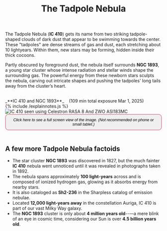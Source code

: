 ﻿---
layout: post
title:  The Tadpole Nebula
categories: nebula open 
tags: ic410 ngc1893
excerpt_separator: <!--endSummary-->
---
  
The Tadpole Nebula (**IC 410**) gets its name from two striking tadpole-shaped clouds of dark dust that appear to be swimming towards the center.
These "tadpoles" are dense streams of gas and dust, each stretching about 10 lightyears. Within them, new stars may be forming, hidden inside their thick cocoons.
  
<!--endSummary-->
Partly obscured by foreground dust, the nebula itself surrounds **NGC 1893**, a young star cluster whose intense radiation and stellar winds shape the surrounding gas. The powerful energy from these newborn stars sculpts the nebula, carving out intricate shapes and pushing the tadpoles' long tails away from the cluster’s heart.
   
<br>
_**IC 410 and NGC 1893**_  &nbsp;&nbsp; (109 min total exposure Mar 1, 2025)<br>
{% include /explainnotes.js %}
<img src = "{{ site.baseurl }}/images/IC 410_2025-03-01T00_49_47_NinaSirLDFdF(327x20s=109m)_graxpert_stars_decon+denoised+sirilCC-G+starnet+AP2.jpg"
alt = "IC 410 seen using Celestron RASA 8 And ZWO ASI183MC"
onmouseover = "this.src='{{ site.baseurl }}/images/IC 410_2025-03-01T00_49_47_NinaSirLDFdF(327x20s=109m)_graxpert_stars_decon+denoised+sirilCC-G+starnet+AP2_notes.jpg'"
onmouseout = "this.src='{{ site.baseurl }}/images/IC 410_2025-03-01T00_49_47_NinaSirLDFdF(327x20s=109m)_graxpert_stars_decon+denoised+sirilCC-G+starnet+AP2.jpg'"
/>
<button onclick="viewImageFullscreen('{{ site.baseurl }}/images/IC 410_2025-03-01T00_49_47_NinaSirLDFdF(327x20s=109m)_graxpert_stars_decon+denoised+sirilCC-G+starnet+AP2.jpg')"
onmouseover="this.style.background='#6c757d'; this.style.color='#fff';" 
onmouseout="this.style.background='#f0f0f0'; this.style.color='#212529';"
style="color: #black; 
    font-size: .9em; 
    font-style: italic; 
    background-color: #F0F0F0; /* Light gray */
    border: 2px solid #DB8B98; 
    border-radius: 10px; 
    padding: 10px 20px; 
    cursor: pointer;">
Click here to see a full screen view of the image. (Not recommended on phone or small tablet.)
</button><br>
<br>

   
## A few more Tadpole Nebula factoids

- The star cluster **NGC 1893** was discovered in 1827, but the much fainter **IC 410** nebula went unnoticed until it was revealed in photographs taken in 1892.
- The nebula spans approximately **100 light-years** across and is composed of ionized hydrogen gas, glowing as it absorbs energy from nearby stars.
- It is also cataloged as **Sh2-236** in the Sharpless catalog of emission nebulae.
- Located **12,000 light-years away** in the constellation Auriga, IC 410 is part of our vast Milky Way galaxy.
- The **NGC 1893** cluster is only about **4 million years old**--—a mere blink of an eye in cosmic time, considering our Sun is over **4.5 billion years old**.
